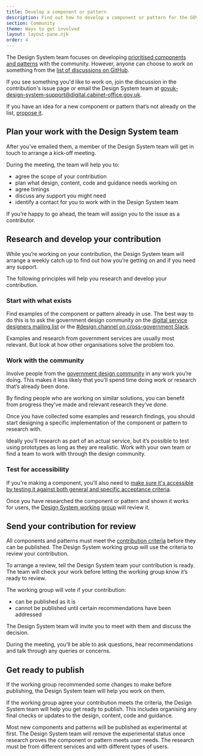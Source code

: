 ```yaml
---
title: Develop a component or pattern
description: Find out how to develop a component or pattern for the GOV.UK Design System
section: Community
theme: Ways to get involved
layout: layout-pane.njk
order: 4
---
```


The Design System team focuses on developing [prioritised components and patterns](/community/upcoming-components-patterns/) with the community. However, anyone can choose to work on something from the [list of discussions on GitHub](https://github.com/orgs/alphagov/projects/43/views/2). 

If you see something you'd like to work on, join the discussion in the contribution's issue page or email the Design System team at <govuk-design-system-support@digital.cabinet-office.gov.uk>.

If you have an idea for a new component or pattern that’s not already on the list, [propose it](/community/propose-a-component-or-pattern/).

## Plan your work with the Design System team

After you’ve emailed them, a member of the Design System team will get in touch to arrange a kick-off meeting.

During the meeting, the team will help you to:

- agree the scope of your contribution
- plan what design, content, code and guidance needs working on
- agree timings
- discuss any support you might need
- identify a contact for you to work with in the Design System team

If you’re happy to go ahead, the team will assign you to the issue as a contributor.

## Research and develop your contribution

While you’re working on your contribution, the Design System team will arrange a weekly catch up to find out how you’re getting on and if you need any support.

The following principles will help you research and develop your contribution.

### Start with what exists

Find examples of the component or pattern already in use. The best way to do this is to ask the government design community on the [digital service designers mailing list](https://groups.google.com/a/digital.cabinet-office.gov.uk/forum/?hl=en-GB#!forum/digital-service-designers) or the [#design channel on cross-government Slack](https://ukgovernmentdigital.slack.com/app_redirect?channel=design).

Examples and research from government services are usually most relevant. But look at how other organisations solve the problem too.

### Work with the community

Involve people from the [government design community](https://www.gov.uk/service-manual/communities/design-community) in any work you’re doing. This makes it less likely that you’ll spend time doing work or research that’s already been done.

By finding people who are working on similar solutions, you can benefit from progress they’ve made and relevant research they’ve done.

Once you have collected some examples and research findings, you should start designing a specific implementation of the component or pattern to research with.

Ideally you’ll research as part of an actual service, but it’s possible to test using prototypes as long as they are realistic. Work with your own team or find a team to work with through the design community.

### Test for accessibility

If you're making a component, you'll also need to [make sure it's accessible by testing it against both general and specific acceptance criteria](https://github.com/alphagov/govuk-frontend/blob/main/docs/contributing/test-components-using-accessibility-acceptance-criteria.md).

Once you have researched the component or pattern and shown it works for users, the [Design System working group](/community/design-system-working-group/) will review it.

## Send your contribution for review

All components and patterns must meet the [contribution criteria](/community/contribution-criteria/) before they can be published. The Design System working group will use the criteria to review your contribution.

To arrange a review, tell the Design System team your contribution is ready. The team will check your work before letting the working group know it’s ready to review.

The working group will vote if your contribution:

- can be published as it is
- cannot be published until certain recommendations have been addressed

The Design System team will invite you to meet with them and discuss the decision.

During the meeting, you’ll be able to ask questions, hear recommendations and talk through any queries or concerns.

## Get ready to publish

If the working group recommended some changes to make before publishing, the Design System team will help you work on them.

If the working group agree your contribution meets the criteria, the Design System team will help you get ready to publish. This includes organising any final checks or updates to the design, content, code and guidance.

Most new components and patterns will be published as experimental at first. The Design System team will remove the experimental status once research proves the component or pattern meets user needs. The research must be from different services and with different types of users.
